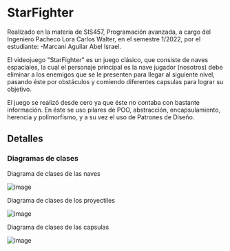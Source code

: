 # StarFighter

Realizado en la materia de SIS457, Programación avanzada, a cargo del Ingeniero Pacheco Lora Carlos Walter, en el semestre 1/2022, por el estudiante: -Marcani Aguilar Abel Israel.

El videojuego "StarFighter" es un juego clásico, que consiste de naves espaciales, la cual el personaje principal es la nave jugador (nosotros) debe eliminar a los enemigos que se le presenten para llegar al siguiente nivel, pasando éste por obstáculos y comiendo diferentes capsulas para lograr su objetivo.

El juego se realizó desde cero ya que éste no contaba con bastante información. En éste se uso pilares de POO, abstracción, encapsulamiento, herencia y polimorfismo, y a su vez el uso de Patrones de Diseño.

## Detalles

### Diagramas de clases

Diagrama de clases de las naves

![image](https://user-images.githubusercontent.com/78616513/180296082-b6bbe95a-379e-44fb-810c-e617e3b5042a.png)

Diagrama de clases de los proyectiles

![image](https://user-images.githubusercontent.com/78616513/180296194-7dde2dfc-a357-45f2-8e02-a53b15feefe6.png)

Diagrama de clases de las capsulas

![image](https://user-images.githubusercontent.com/78616513/180296247-9840dab5-a105-49bf-bda7-d79787765a65.png)



